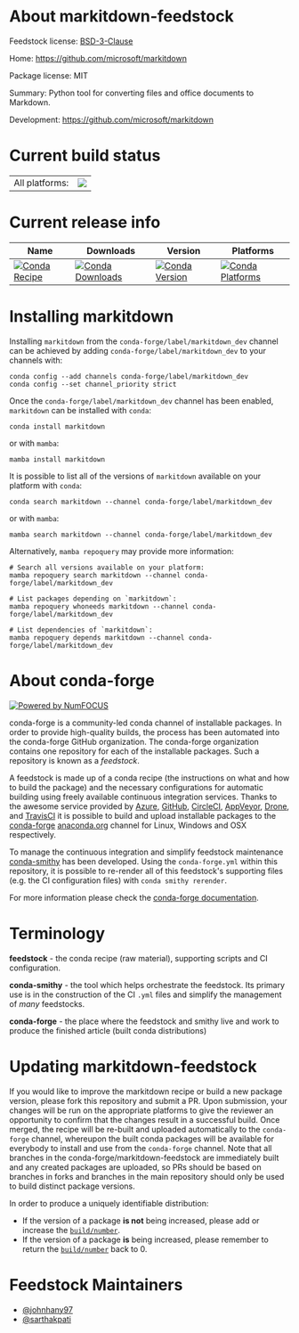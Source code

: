 About markitdown-feedstock
==========================

Feedstock license: [BSD-3-Clause](https://github.com/conda-forge/markitdown-feedstock/blob/main/LICENSE.txt)

Home: https://github.com/microsoft/markitdown

Package license: MIT

Summary: Python tool for converting files and office documents to Markdown.

Development: https://github.com/microsoft/markitdown

Current build status
====================


<table><tr><td>All platforms:</td>
    <td>
      <a href="https://dev.azure.com/conda-forge/feedstock-builds/_build/latest?definitionId=24461&branchName=main">
        <img src="https://dev.azure.com/conda-forge/feedstock-builds/_apis/build/status/markitdown-feedstock?branchName=main">
      </a>
    </td>
  </tr>
</table>

Current release info
====================

| Name | Downloads | Version | Platforms |
| --- | --- | --- | --- |
| [![Conda Recipe](https://img.shields.io/badge/recipe-markitdown-green.svg)](https://anaconda.org/conda-forge/markitdown) | [![Conda Downloads](https://img.shields.io/conda/dn/conda-forge/markitdown.svg)](https://anaconda.org/conda-forge/markitdown) | [![Conda Version](https://img.shields.io/conda/vn/conda-forge/markitdown.svg)](https://anaconda.org/conda-forge/markitdown) | [![Conda Platforms](https://img.shields.io/conda/pn/conda-forge/markitdown.svg)](https://anaconda.org/conda-forge/markitdown) |

Installing markitdown
=====================

Installing `markitdown` from the `conda-forge/label/markitdown_dev` channel can be achieved by adding `conda-forge/label/markitdown_dev` to your channels with:

```
conda config --add channels conda-forge/label/markitdown_dev
conda config --set channel_priority strict
```

Once the `conda-forge/label/markitdown_dev` channel has been enabled, `markitdown` can be installed with `conda`:

```
conda install markitdown
```

or with `mamba`:

```
mamba install markitdown
```

It is possible to list all of the versions of `markitdown` available on your platform with `conda`:

```
conda search markitdown --channel conda-forge/label/markitdown_dev
```

or with `mamba`:

```
mamba search markitdown --channel conda-forge/label/markitdown_dev
```

Alternatively, `mamba repoquery` may provide more information:

```
# Search all versions available on your platform:
mamba repoquery search markitdown --channel conda-forge/label/markitdown_dev

# List packages depending on `markitdown`:
mamba repoquery whoneeds markitdown --channel conda-forge/label/markitdown_dev

# List dependencies of `markitdown`:
mamba repoquery depends markitdown --channel conda-forge/label/markitdown_dev
```


About conda-forge
=================

[![Powered by
NumFOCUS](https://img.shields.io/badge/powered%20by-NumFOCUS-orange.svg?style=flat&colorA=E1523D&colorB=007D8A)](https://numfocus.org)

conda-forge is a community-led conda channel of installable packages.
In order to provide high-quality builds, the process has been automated into the
conda-forge GitHub organization. The conda-forge organization contains one repository
for each of the installable packages. Such a repository is known as a *feedstock*.

A feedstock is made up of a conda recipe (the instructions on what and how to build
the package) and the necessary configurations for automatic building using freely
available continuous integration services. Thanks to the awesome service provided by
[Azure](https://azure.microsoft.com/en-us/services/devops/), [GitHub](https://github.com/),
[CircleCI](https://circleci.com/), [AppVeyor](https://www.appveyor.com/),
[Drone](https://cloud.drone.io/welcome), and [TravisCI](https://travis-ci.com/)
it is possible to build and upload installable packages to the
[conda-forge](https://anaconda.org/conda-forge) [anaconda.org](https://anaconda.org/)
channel for Linux, Windows and OSX respectively.

To manage the continuous integration and simplify feedstock maintenance
[conda-smithy](https://github.com/conda-forge/conda-smithy) has been developed.
Using the ``conda-forge.yml`` within this repository, it is possible to re-render all of
this feedstock's supporting files (e.g. the CI configuration files) with ``conda smithy rerender``.

For more information please check the [conda-forge documentation](https://conda-forge.org/docs/).

Terminology
===========

**feedstock** - the conda recipe (raw material), supporting scripts and CI configuration.

**conda-smithy** - the tool which helps orchestrate the feedstock.
                   Its primary use is in the construction of the CI ``.yml`` files
                   and simplify the management of *many* feedstocks.

**conda-forge** - the place where the feedstock and smithy live and work to
                  produce the finished article (built conda distributions)


Updating markitdown-feedstock
=============================

If you would like to improve the markitdown recipe or build a new
package version, please fork this repository and submit a PR. Upon submission,
your changes will be run on the appropriate platforms to give the reviewer an
opportunity to confirm that the changes result in a successful build. Once
merged, the recipe will be re-built and uploaded automatically to the
`conda-forge` channel, whereupon the built conda packages will be available for
everybody to install and use from the `conda-forge` channel.
Note that all branches in the conda-forge/markitdown-feedstock are
immediately built and any created packages are uploaded, so PRs should be based
on branches in forks and branches in the main repository should only be used to
build distinct package versions.

In order to produce a uniquely identifiable distribution:
 * If the version of a package **is not** being increased, please add or increase
   the [``build/number``](https://docs.conda.io/projects/conda-build/en/latest/resources/define-metadata.html#build-number-and-string).
 * If the version of a package **is** being increased, please remember to return
   the [``build/number``](https://docs.conda.io/projects/conda-build/en/latest/resources/define-metadata.html#build-number-and-string)
   back to 0.

Feedstock Maintainers
=====================

* [@johnhany97](https://github.com/johnhany97/)
* [@sarthakpati](https://github.com/sarthakpati/)


